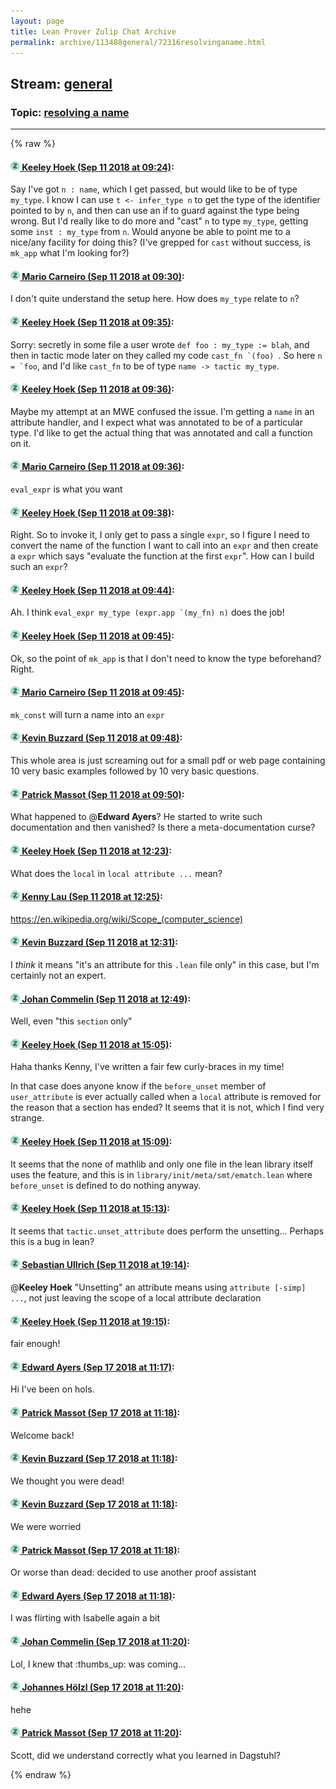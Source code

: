 ```yaml
---
layout: page
title: Lean Prover Zulip Chat Archive 
permalink: archive/113488general/72316resolvinganame.html
---
```


## Stream: [general](index.html)
### Topic: [resolving a name](72316resolvinganame.html)

---


{% raw %}
#### [![Click to go to Zulip](../../assets/img/zulip2.png) Keeley Hoek (Sep 11 2018 at 09:24)](https://leanprover.zulipchat.com/#narrow/stream/113488-general/topic/resolving%20a%20name/near/133714444):
Say I've got `n : name`, which I get passed, but would like to be of type `my_type`.  I know I can use `t <- infer_type n` to get the type of the identifier pointed to by `n`, and then can use an if to guard against the type being wrong. But I'd really like to do more and "cast" `n` to type `my_type`, getting some `inst : my_type` from `n`.  Would anyone be able to point me to a nice/any facility for doing this? (I've grepped for `cast` without success, is `mk_app` what I'm looking for?)

#### [![Click to go to Zulip](../../assets/img/zulip2.png) Mario Carneiro (Sep 11 2018 at 09:30)](https://leanprover.zulipchat.com/#narrow/stream/113488-general/topic/resolving%20a%20name/near/133714683):
I don't quite understand the setup here. How does `my_type` relate to `n`?

#### [![Click to go to Zulip](../../assets/img/zulip2.png) Keeley Hoek (Sep 11 2018 at 09:35)](https://leanprover.zulipchat.com/#narrow/stream/113488-general/topic/resolving%20a%20name/near/133714858):
Sorry: secretly in some file a user wrote `def foo : my_type := blah`, and then in tactic mode later on they called my code ``cast_fn `(foo) ``. So here ``n = `foo``, and I'd like `cast_fn` to be of type `name -> tactic my_type`.

#### [![Click to go to Zulip](../../assets/img/zulip2.png) Keeley Hoek (Sep 11 2018 at 09:36)](https://leanprover.zulipchat.com/#narrow/stream/113488-general/topic/resolving%20a%20name/near/133714912):
Maybe my attempt at an MWE confused the issue. I'm getting a `name` in an attribute handler, and I expect what was annotated to be of a particular type. I'd like to get the actual thing that was annotated and call a function on it.

#### [![Click to go to Zulip](../../assets/img/zulip2.png) Mario Carneiro (Sep 11 2018 at 09:36)](https://leanprover.zulipchat.com/#narrow/stream/113488-general/topic/resolving%20a%20name/near/133714916):
`eval_expr` is what you want

#### [![Click to go to Zulip](../../assets/img/zulip2.png) Keeley Hoek (Sep 11 2018 at 09:38)](https://leanprover.zulipchat.com/#narrow/stream/113488-general/topic/resolving%20a%20name/near/133714953):
Right. So to invoke it, I only get to pass a single `expr`, so I figure I need to convert the name of the function I want to call into an `expr` and then create a `expr` which says "evaluate the function at the first `expr`". How can I build such an `expr`?

#### [![Click to go to Zulip](../../assets/img/zulip2.png) Keeley Hoek (Sep 11 2018 at 09:44)](https://leanprover.zulipchat.com/#narrow/stream/113488-general/topic/resolving%20a%20name/near/133715275):
Ah. I think ``eval_expr my_type (expr.app `(my_fn) n)`` does the job!

#### [![Click to go to Zulip](../../assets/img/zulip2.png) Keeley Hoek (Sep 11 2018 at 09:45)](https://leanprover.zulipchat.com/#narrow/stream/113488-general/topic/resolving%20a%20name/near/133715292):
Ok, so the point of `mk_app` is that I don't need to know the type beforehand? Right.

#### [![Click to go to Zulip](../../assets/img/zulip2.png) Mario Carneiro (Sep 11 2018 at 09:45)](https://leanprover.zulipchat.com/#narrow/stream/113488-general/topic/resolving%20a%20name/near/133715294):
`mk_const` will turn a name into an `expr`

#### [![Click to go to Zulip](../../assets/img/zulip2.png) Kevin Buzzard (Sep 11 2018 at 09:48)](https://leanprover.zulipchat.com/#narrow/stream/113488-general/topic/resolving%20a%20name/near/133715409):
This whole area is just screaming out for a small pdf or web page containing 10 very basic examples followed by 10 very basic questions.

#### [![Click to go to Zulip](../../assets/img/zulip2.png) Patrick Massot (Sep 11 2018 at 09:50)](https://leanprover.zulipchat.com/#narrow/stream/113488-general/topic/resolving%20a%20name/near/133715483):
What happened to @**Edward Ayers**? He started to write such documentation and then vanished? Is there a meta-documentation curse?

#### [![Click to go to Zulip](../../assets/img/zulip2.png) Keeley Hoek (Sep 11 2018 at 12:23)](https://leanprover.zulipchat.com/#narrow/stream/113488-general/topic/resolving%20a%20name/near/133722360):
What does the `local` in `local attribute ...` mean?

#### [![Click to go to Zulip](../../assets/img/zulip2.png) Kenny Lau (Sep 11 2018 at 12:25)](https://leanprover.zulipchat.com/#narrow/stream/113488-general/topic/resolving%20a%20name/near/133722435):
https://en.wikipedia.org/wiki/Scope_(computer_science)

#### [![Click to go to Zulip](../../assets/img/zulip2.png) Kevin Buzzard (Sep 11 2018 at 12:31)](https://leanprover.zulipchat.com/#narrow/stream/113488-general/topic/resolving%20a%20name/near/133722660):
I *think* it means "it's an attribute for this `.lean` file only" in this case, but I'm certainly not an expert.

#### [![Click to go to Zulip](../../assets/img/zulip2.png) Johan Commelin (Sep 11 2018 at 12:49)](https://leanprover.zulipchat.com/#narrow/stream/113488-general/topic/resolving%20a%20name/near/133723327):
Well, even "this `section` only"

#### [![Click to go to Zulip](../../assets/img/zulip2.png) Keeley Hoek (Sep 11 2018 at 15:05)](https://leanprover.zulipchat.com/#narrow/stream/113488-general/topic/resolving%20a%20name/near/133730395):
Haha thanks Kenny, I've written a fair few curly-braces in my time!

In that case does anyone know if the `before_unset` member of `user_attribute` is ever actually called when a `local` attribute is removed for the reason that a section has ended? It seems that it is not, which I find very strange.

#### [![Click to go to Zulip](../../assets/img/zulip2.png) Keeley Hoek (Sep 11 2018 at 15:09)](https://leanprover.zulipchat.com/#narrow/stream/113488-general/topic/resolving%20a%20name/near/133730604):
It seems that the none of mathlib and only one file in the lean library itself uses the feature, and this is in `library/init/meta/smt/ematch.lean` where `before_unset` is defined to do nothing anyway.

#### [![Click to go to Zulip](../../assets/img/zulip2.png) Keeley Hoek (Sep 11 2018 at 15:13)](https://leanprover.zulipchat.com/#narrow/stream/113488-general/topic/resolving%20a%20name/near/133730914):
It seems that `tactic.unset_attribute` does perform the unsetting... Perhaps this is a bug in lean?

#### [![Click to go to Zulip](../../assets/img/zulip2.png) Sebastian Ullrich (Sep 11 2018 at 19:14)](https://leanprover.zulipchat.com/#narrow/stream/113488-general/topic/resolving%20a%20name/near/133746407):
@**Keeley Hoek** "Unsetting" an attribute means using `attribute [-simp] ...`, not just leaving the scope of a local attribute declaration

#### [![Click to go to Zulip](../../assets/img/zulip2.png) Keeley Hoek (Sep 11 2018 at 19:15)](https://leanprover.zulipchat.com/#narrow/stream/113488-general/topic/resolving%20a%20name/near/133746476):
fair enough!

#### [![Click to go to Zulip](../../assets/img/zulip2.png) Edward Ayers (Sep 17 2018 at 11:17)](https://leanprover.zulipchat.com/#narrow/stream/113488-general/topic/resolving%20a%20name/near/134089643):
Hi I've been on hols.

#### [![Click to go to Zulip](../../assets/img/zulip2.png) Patrick Massot (Sep 17 2018 at 11:18)](https://leanprover.zulipchat.com/#narrow/stream/113488-general/topic/resolving%20a%20name/near/134089683):
Welcome back!

#### [![Click to go to Zulip](../../assets/img/zulip2.png) Kevin Buzzard (Sep 17 2018 at 11:18)](https://leanprover.zulipchat.com/#narrow/stream/113488-general/topic/resolving%20a%20name/near/134089684):
We thought you were dead!

#### [![Click to go to Zulip](../../assets/img/zulip2.png) Kevin Buzzard (Sep 17 2018 at 11:18)](https://leanprover.zulipchat.com/#narrow/stream/113488-general/topic/resolving%20a%20name/near/134089686):
We were worried

#### [![Click to go to Zulip](../../assets/img/zulip2.png) Patrick Massot (Sep 17 2018 at 11:18)](https://leanprover.zulipchat.com/#narrow/stream/113488-general/topic/resolving%20a%20name/near/134089692):
Or worse than dead: decided to use another proof assistant

#### [![Click to go to Zulip](../../assets/img/zulip2.png) Edward Ayers (Sep 17 2018 at 11:18)](https://leanprover.zulipchat.com/#narrow/stream/113488-general/topic/resolving%20a%20name/near/134089697):
I was flirting with Isabelle again a bit

#### [![Click to go to Zulip](../../assets/img/zulip2.png) Johan Commelin (Sep 17 2018 at 11:20)](https://leanprover.zulipchat.com/#narrow/stream/113488-general/topic/resolving%20a%20name/near/134089761):
Lol, I knew that :thumbs_up: was coming...

#### [![Click to go to Zulip](../../assets/img/zulip2.png) Johannes Hölzl (Sep 17 2018 at 11:20)](https://leanprover.zulipchat.com/#narrow/stream/113488-general/topic/resolving%20a%20name/near/134089764):
hehe

#### [![Click to go to Zulip](../../assets/img/zulip2.png) Patrick Massot (Sep 17 2018 at 11:20)](https://leanprover.zulipchat.com/#narrow/stream/113488-general/topic/resolving%20a%20name/near/134089767):
Scott, did we understand correctly what you learned in Dagstuhl?


{% endraw %}
